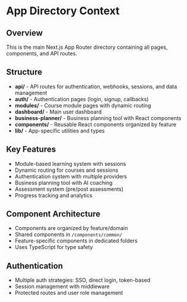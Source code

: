 # App Directory Context

## Overview
This is the main Next.js App Router directory containing all pages, components, and API routes.

## Structure
- **api/** - API routes for authentication, webhooks, sessions, and data management
- **auth/** - Authentication pages (login, signup, callbacks)
- **modules/** - Course module pages with dynamic routing
- **dashboard/** - Main user dashboard
- **business-planner/** - Business planning tool with React components
- **components/** - Reusable React components organized by feature
- **lib/** - App-specific utilities and types

## Key Features
- Module-based learning system with sessions
- Dynamic routing for courses and sessions
- Authentication system with multiple providers
- Business planning tool with AI coaching
- Assessment system (pre/post assessments)
- Progress tracking and analytics

## Component Architecture
- Components are organized by feature/domain
- Shared components in `/components/common/`
- Feature-specific components in dedicated folders
- Uses TypeScript for type safety

## Authentication
- Multiple auth strategies: SSO, direct login, token-based
- Session management with middleware
- Protected routes and user role management